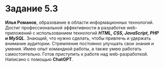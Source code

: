 # Задание 5.3 #

**Илья Романов**, образование в области информационных технологий. Достиг профессиональной эффективности в разработке web-приложений с использованием технологий ***HTML, CSS, JavaScript, PHP и MySQL***. Знающий, что нужно сделать, чтобы привлечь и удержать внимание аудитории. Стремление постоянно улучшать свои знания и умения. Имею опыт командной работы, а также умею работать самостоятельно. Готов приступить к работе над web-разработкой. Написано с помощью **ChatGPT**.


